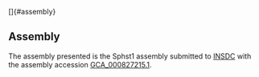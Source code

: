 []{#assembly}

Assembly
--------

The assembly presented is the Sphst1 assembly submitted to
[INSDC](http://www.insdc.org) with the assembly accession
[GCA\_000827215.1](http://www.ebi.ac.uk/ena/data/view/GCA_000827215.1).
